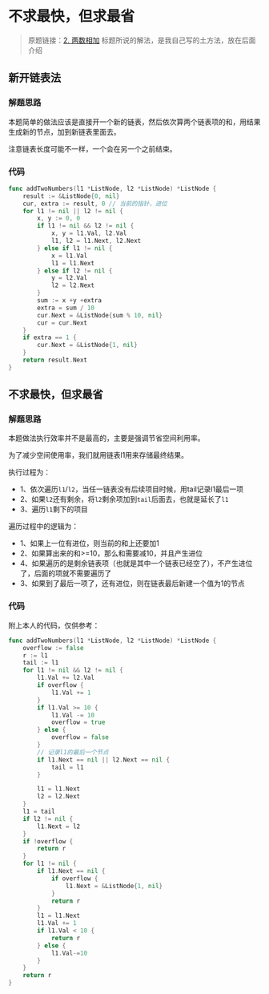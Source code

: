 # 不求最快，但求最省
> 原题链接：[2. 两数相加](https://leetcode-cn.com/problems/add-two-numbers/)
标题所说的解法，是我自己写的土方法，放在后面介绍
## 新开链表法
### 解题思路
本题简单的做法应该是直接开一个新的链表，然后依次算两个链表项的和，用结果生成新的节点，加到新链表里面去。

注意链表长度可能不一样，一个会在另一个之前结束。
### 代码
```go
func addTwoNumbers(l1 *ListNode, l2 *ListNode) *ListNode {
	result := &ListNode{0, nil}
	cur, extra := result, 0 // 当前的指针，进位
	for l1 != nil || l2 != nil {
		x, y := 0, 0 
		if l1 != nil && l2 != nil {
			x, y = l1.Val, l2.Val
			l1, l2 = l1.Next, l2.Next
		} else if l1 != nil {
			x = l1.Val
			l1 = l1.Next
		} else if l2 != nil {
			y = l2.Val
			l2 = l2.Next
		}
		sum := x +y +extra
		extra = sum / 10
		cur.Next = &ListNode{sum % 10, nil}
		cur = cur.Next
	}
	if extra == 1 {
		cur.Next = &ListNode{1, nil}
	}
	return result.Next
}
```

## 不求最快，但求最省
### 解题思路
本题做法执行效率并不是最高的，主要是强调节省空间利用率。

为了减少空间使用率，我们就用链表l1用来存储最终结果。

执行过程为：
* 1、依次遍历``l1``/``l2``，当任一链表没有后续项目时候，用tail记录l1最后一项
* 2、如果``l2``还有剩余，将``l2``剩余项加到``tail``后面去，也就是延长了``l1``
* 3、遍历``l1``剩下的项目

遍历过程中的逻辑为：
* 1、如果上一位有进位，则当前的和上还要加1
* 2、如果算出来的和>=10，那么和需要减10，并且产生进位
* 4、如果遍历的是剩余链表项（也就是其中一个链表已经空了），不产生进位了，后面的项就不需要遍历了
* 3、如果到了最后一项了，还有进位，则在链表最后新建一个值为1的节点
### 代码
附上本人的代码，仅供参考：

```go []
func addTwoNumbers(l1 *ListNode, l2 *ListNode) *ListNode {
	overflow := false
	r := l1
	tail := l1
	for l1 != nil && l2 != nil {
		l1.Val += l2.Val
		if overflow {
			l1.Val += 1
		}
		if l1.Val >= 10 {
			l1.Val -= 10
			overflow = true
		} else {
			overflow = false
		}
		// 记录l1的最后一个节点
		if l1.Next == nil || l2.Next == nil {
			tail = l1
		}

		l1 = l1.Next
		l2 = l2.Next
	}
	l1 = tail
	if l2 != nil {
		l1.Next = l2
	}
	if !overflow {
		return r
	}
	for l1 != nil {
		if l1.Next == nil {
			if overflow {
				l1.Next = &ListNode{1, nil}
			}
			return r
		}
		l1 = l1.Next
		l1.Val += 1
		if l1.Val < 10 {
			return r
		} else {
			l1.Val-=10
		}
	}
	return r
}
```


